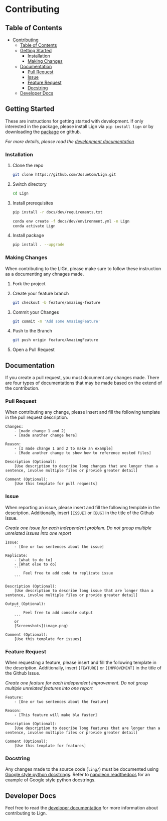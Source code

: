 # Contributing

## Table of Contents

- [Contributing](#contributing)
  - [Table of Contents](#table-of-contents)
  - [Getting Started](#getting-started)
    - [Installation](#installation)
    - [Making Changes](#making-changes)
  - [Documentation](#documentation)
    - [Pull Request](#pull-request)
    - [Issue](#issue)
    - [Feature Request](#feature-request)
    - [Docstring](#docstring)
  - [Developer Docs](#developer-docs)

## Getting Started

These are instructions for getting started with development. If only interested in the package, please install Lign via ``pip install lign`` or by downloading the [package][release-url] on github.

_For more details, please read the [development documentation](docs/dev)_

### Installation

1. Clone the repo

   ```sh
   git clone https://github.com/JosueCom/Lign.git
   ```

2. Switch directory

   ```sh
   cd Lign
   ```

3. Install prerequisites

   ```sh
   pip install -r docs/dev/requirements.txt
   ```

   ```sh
   conda env create -f docs/dev/environment.yml -n Lign
   conda activate Lign
   ```

4. Install package

   ```sh
   pip install . --upgrade
   ```

### Making Changes

When contributing to the LIGn, please make sure to follow these instruction as a documenting any chnages made.

1. Fork the project
2. Create your feature branch

   ```sh
   git checkout -b feature/amazing-feature
   ```

3. Commit your Changes

   ```sh
   git commit -m 'Add some AmazingFeature'
   ```

4. Push to the Branch

   ```sh
   git push origin feature/AmazingFeature
   ```

5. Open a Pull Request

## Documentation

If you create a pull request, you must document any changes made. There are four types of documentations that may be made based on the extend of the contribution.

### Pull Request

When contributing any change, please insert and fill the following template in the pull request description.

```text
Changes: 
    - [made change 1 and 2]
    - [made another change here]

Reason:
    - [I made change 1 and 2 to make an example]
    - [Made another change to show how to reference nested files]

Description (Optional):
    [Use description to describe long changes that are longer than a sentence, involve multiple files or provide greater detail]

Comment (Optional):
    [Use this template for pull requests]
```

### Issue

When reporting an issue, please insert and fill the following template in the description. Additionally, insert ``[ISSUE]`` or ``[BUG]`` in the title of the Github Issue.

_Create one issue for each independent problem._
_Do not group multiple unrelated issues into one report_

```text
Issue: 
    - [One or two sentences about the issue]

Replicate:
    - [what to do to]
    - [What else to do]
    ```
        Feel free to add code to replicate issue
    ```

Description (Optional):
    [Use description to describe long issue that are longer than a sentence, involve multiple files or provide greater detail]

Output (Optional):
    ```
        Feel free to add console output
    ```
    or 
    [Screenshots](image.png)

Comment (Optional):
    [Use this template for issues]
```

### Feature Request

When requesting a feature, please insert and fill the following template in the description. Additionally, insert ``[FEATURE]`` or ``[IMPROVEMENT]`` in the title of the Github Issue.

_Create one feature for each independent improvement._
_Do not group multiple unrelated features into one report_

```text
Feature: 
    - [One or two sentences about the feature]

Reason:
    - [This feature will make bla faster]

Description (Optional):
    [Use description to describe long features that are longer than a sentence, involve multiple files or provide greater detail]

Comment (Optional):
    [Use this template for features]
```

### Docstring

Any changes made to the source code (``ling/``) must be documented using [Google style python docstrings][docstring-url]. Refer to [napoleon readthedocs][example-url] for an example of Google style python docstrings.

## Developer Docs

Feel free to read the [developer documentation](docs/dev) for more information about contributing to Lign.

[release-url]: https://github.com/JosueCom/Lign/releases
[example-url]: https://sphinxcontrib-napoleon.readthedocs.io/en/latest/example_google.html#example-google
[docstring-url]: https://google.github.io/styleguide/pyguide.html
